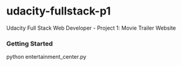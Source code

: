 # udacity-fullstack-p1
Udacity Full Stack Web Developer - Project 1: Movie Trailer Website

### Getting Started
python entertainment_center.py

